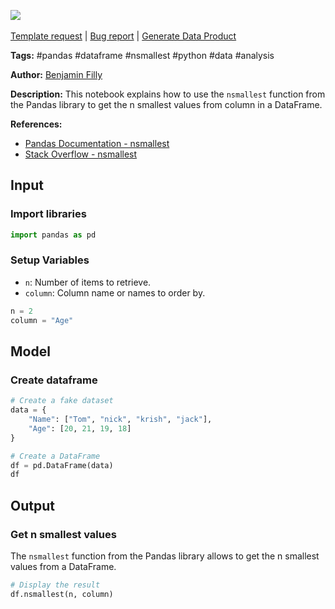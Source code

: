 <a href="https://app.naas.ai/user-redirect/naas/downloader?url=https://raw.githubusercontent.com/jupyter-naas/awesome-notebooks/master/Pandas/Pandas_Get_n_smallest.ipynb" target="_parent"><img src="https://naasai-public.s3.eu-west-3.amazonaws.com/open_in_naas.svg"/></a><br><br><a href="https://github.com/jupyter-naas/awesome-notebooks/issues/new?assignees=&labels=&template=template-request.md&title=Tool+-+Action+of+the+notebook+">Template request</a> | <a href="https://github.com/jupyter-naas/awesome-notebooks/issues/new?assignees=&labels=bug&template=bug_report.md&title=Pandas+-+Get+n+smallest:+Error+short+description">Bug report</a> | <a href="https://app.naas.ai/user-redirect/naas/downloader?url=https://raw.githubusercontent.com/jupyter-naas/awesome-notebooks/master/Naas/Naas_Start_data_product.ipynb" target="_parent">Generate Data Product</a>

**Tags:** #pandas #dataframe #nsmallest #python #data #analysis

**Author:** [Benjamin Filly](https://www.linkedin.com/in/benjamin-filly-05427727a/)

**Description:** This notebook explains how to use the `nsmallest` function from the Pandas library to get the n smallest values from column in a DataFrame.

**References:**
- [Pandas Documentation - nsmallest](https://pandas.pydata.org/docs/reference/api/pandas.DataFrame.nsmallest.html)
- [Stack Overflow - nsmallest](https://stackoverflow.com/questions/50995090/pandas-dataframe-nsmallest-function)

## Input

### Import libraries


```python
import pandas as pd
```

### Setup Variables
- `n`: Number of items to retrieve.
- `column`: Column name or names to order by.


```python
n = 2
column = "Age"
```

## Model

### Create dataframe


```python
# Create a fake dataset
data = {
    "Name": ["Tom", "nick", "krish", "jack"],
    "Age": [20, 21, 19, 18]
}

# Create a DataFrame
df = pd.DataFrame(data)
df
```

## Output

### Get n smallest values
The `nsmallest` function from the Pandas library allows to get the n smallest values from a DataFrame.


```python
# Display the result
df.nsmallest(n, column)
```

 
